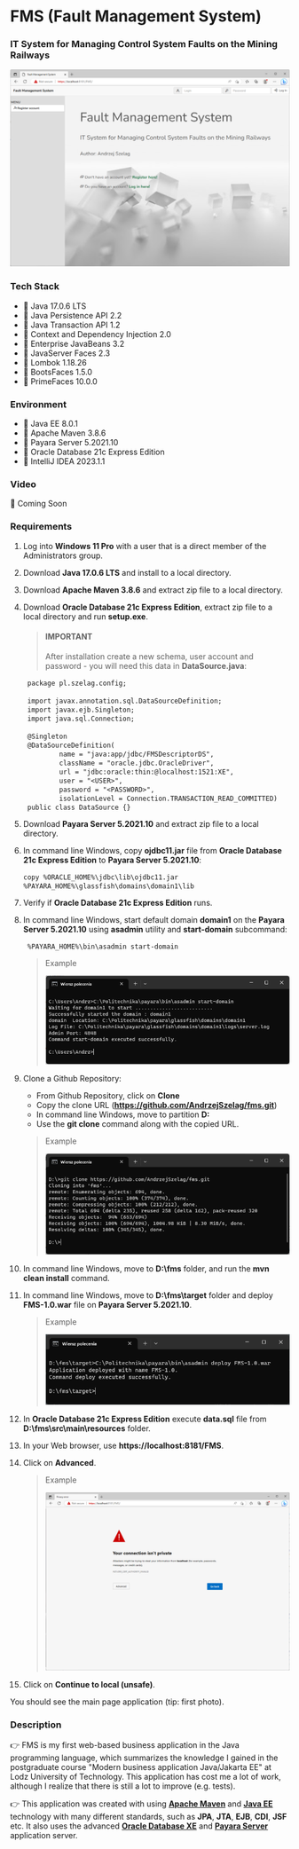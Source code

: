 # FMS (Fault Management System)
### IT System for Managing Control System Faults on the Mining Railways

![url3.java](url3.png)

### Tech Stack
* 🔶 Java 17.0.6 LTS
* 🔶 Java Persistence API 2.2
* 🔶 Java Transaction API 1.2
* 🔶 Context and Dependency Injection 2.0
* 🔶 Enterprise JavaBeans 3.2
* 🔶 JavaServer Faces 2.3
* 🔶 Lombok 1.18.26
* 🔶 BootsFaces 1.5.0
* 🔶 PrimeFaces 10.0.0


### Environment
* 🔶 Java EE 8.0.1
* 🔶 Apache Maven 3.8.6
* 🔶 Payara Server 5.2021.10
* 🔶 Oracle Database 21c Express Edition
* 🔶 IntelliJ IDEA 2023.1.1


### Video

🚀 Coming Soon


### Requirements

1. Log into __Windows 11 Pro__ with a user that is a direct member of the Administrators group.
2. Download __Java 17.0.6 LTS__ and install to a local directory.
3. Download __Apache Maven 3.8.6__ and extract zip file to a local directory.
4. Download __Oracle Database 21c Express Edition__, extract zip file to a local directory and run __setup.exe__. 

    > #### IMPORTANT
    > 
    > After installation create a new schema, user account and password - you will need this data in __DataSource.java__:
     
        package pl.szelag.config;
    
        import javax.annotation.sql.DataSourceDefinition;
        import javax.ejb.Singleton;
        import java.sql.Connection;
    
        @Singleton
        @DataSourceDefinition(
                name = "java:app/jdbc/FMSDescriptorDS",
                className = "oracle.jdbc.OracleDriver",
                url = "jdbc:oracle:thin:@localhost:1521:XE",
                user = "<USER>",
                password = "<PASSWORD>",
                isolationLevel = Connection.TRANSACTION_READ_COMMITTED)
        public class DataSource {}

6. Download __Payara Server 5.2021.10__ and extract zip file to a local directory.
7. In command line Windows, copy __ojdbc11.jar__ file from __Oracle Database 21c Express Edition__ to __Payara Server 5.2021.10__:

       copy %ORACLE_HOME%\jdbc\lib\ojdbc11.jar %PAYARA_HOME%\glassfish\domains\domain1\lib

7. Verify if __Oracle Database 21c Express Edition__ runs.
8. In command line Windows, start default domain __domain1__ on the __Payara Server 5.2021.10__ using __asadmin__ utility and __start-domain__ subcommand:

        %PAYARA_HOME%\bin\asadmin start-domain

    > Example
    > 
    > ![cmd4.png](cmd4.png)

10. Clone a Github Repository:
    * From Github Repository, click on __Clone__
    * Copy the clone URL (__https://github.com/AndrzejSzelag/fms.git__)
    * In command line Windows, move to partition __D:__ 
    * Use the __git clone__ command along with the copied URL.

    > Example
    > 
    > ![cmd2.png](cmd2.png)
    
11. In command line Windows, move to __D:\fms__ folder, and run the __mvn clean install__ command.
12. In command line Windows, move to __D:\fms\target__ folder and deploy __FMS-1.0.war__ file on __Payara Server 5.2021.10__.

    > Example
    > 
    > ![cmd3.png](cmd3.png)

14. In __Oracle Database 21c Express Edition__ execute __data.sql__ file from __D:\fms\src\main\resources__ folder.
15. In your Web browser, use __https://localhost:8181/FMS__.
16. Click on __Advanced__.

    > Example
    > 
    > ![url1.java](url1.png)

17. Click on __Continue to local (unsafe)__. 

You should see the main page application (tip: first photo).



### Description

👉 FMS is my first web-based business application in the Java programming language, which summarizes the knowledge I gained in the postgraduate course "Modern business application Java/Jakarta EE" at Lodz University of Technology. This application has cost me a lot of work, although I realize that there is still a lot to improve (e.g. tests).

👉 This application was created with using [__Apache Maven__](https://maven.apache.org/) and [__Java EE__](https://www.oracle.com/java/technologies/java-ee-glance.html) technology with many different standards, such as __JPA__, __JTA__, __EJB__, __CDI__, __JSF__ etc. It also uses the advanced [__Oracle Database XE__](https://www.oracle.com/pl/database/technologies/appdev/xe.html) and [__Payara Server__](https://www.payara.fish/downloads/payara-platform-community-edition/) application server.
